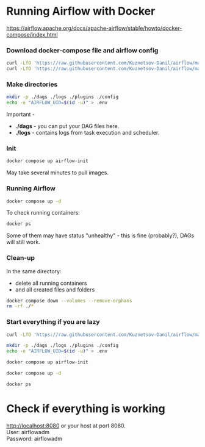 # Running Airflow with Docker

https://airflow.apache.org/docs/apache-airflow/stable/howto/docker-compose/index.html

### Download docker-compose file and airflow config
```bash
curl -LfO 'https://raw.githubusercontent.com/Kuznetsov-Danil/airflow/main/docker-compose.yaml'
curl -LfO 'https://raw.githubusercontent.com/Kuznetsov-Danil/airflow/main/airflow.cfg'
```

### Make directories

```bash
mkdir -p ./dags ./logs ./plugins ./config
echo -e "AIRFLOW_UID=$(id -u)" > .env
```

Important - 
* **./dags** - you can put your DAG files here.
* **./logs** - contains logs from task execution and scheduler.

### Init

```bash
docker compose up airflow-init
```

May take several minutes to pull images.

### Running Airflow

```bash
docker compose up -d
```

To check running containers:
```bash
docker ps
```

Some of them may have status "unhealthy" - this is fine (probably?), DAGs will still work.

### Clean-up

In the same directory: 
* delete all running containers
* and all created files and folders
```bash
docker compose down --volumes --remove-orphans
rm -rf ./*
```


### Start everything if you are lazy

```bash
curl -LfO 'https://raw.githubusercontent.com/Kuznetsov-Danil/airflow/main/docker-compose.yaml'

mkdir -p ./dags ./logs ./plugins ./config
echo -e "AIRFLOW_UID=$(id -u)" > .env

docker compose up airflow-init

docker compose up -d

docker ps
```

# Check if everything is working

[http://localhost:8080](http://localhost:8080) or your host at port 8080.  
User: airflowadm  
Password: airflowadm